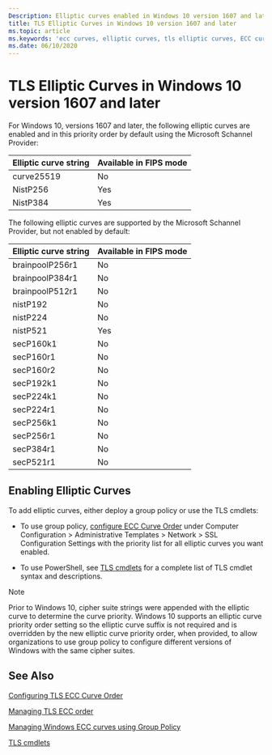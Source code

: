 ```yaml
---
Description: Elliptic curves enabled in Windows 10 version 1607 and later.
title: TLS Elliptic Curves in Windows 10 version 1607 and later
ms.topic: article
ms.keywords: 'ecc curves, elliptic curves, tls elliptic curves, ECC curves'
ms.date: 06/10/2020
---
```


# TLS Elliptic Curves in Windows 10 version 1607 and later

For Windows 10, versions 1607 and later, the following elliptic curves are enabled and in this priority order by default using the Microsoft Schannel Provider:

| Elliptic curve string | Available in FIPS mode |
|-------------|--------------|
| curve25519 | No |
| NistP256 | Yes |
| NistP384 | Yes |


The following elliptic curves are supported by the Microsoft Schannel Provider, but not enabled by default:

| Elliptic curve string | Available in FIPS mode |
|-------------|--------------|
| brainpoolP256r1 | No |
| brainpoolP384r1 | No |
| brainpoolP512r1 | No |
| nistP192 | No |
| nistP224 | No |
| nistP521 | Yes |
| secP160k1 | No |
| secP160r1 | No |
| secP160r2 | No |
| secP192k1 | No |
| secP224k1 | No |
| secP224r1 | No |
| secP256k1 | No |
| secP256r1 | No |
| secP384r1 | No |
| secP521r1 | No |



## Enabling Elliptic Curves

To add elliptic curves, either deploy a group policy or use the TLS cmdlets:
- To use group policy, [configure ECC Curve Order](/windows-server/security/tls/manage-tls#configuring-tls-ecc-curve-order) under Computer Configuration > Administrative Templates > Network > SSL Configuration Settings with the priority list for all elliptic curves you want enabled.

- To use PowerShell, see [TLS cmdlets](/powershell/module/tls) for a complete list of TLS cmdlet syntax and descriptions.


> [!NOTE]
> Prior to Windows 10, cipher suite strings were appended with the elliptic curve to determine the curve priority. Windows 10 supports an elliptic curve priority order setting so the elliptic curve suffix is not required and is overridden by the new elliptic curve priority order, when provided, to allow organizations to use group policy to configure different versions of Windows with the same cipher suites.


## See Also

[Configuring TLS ECC Curve Order](/windows-server/security/tls/manage-tls#configuring-tls-ecc-curve-order)

[Managing TLS ECC order](/windows-server/security/tls/manage-tls#managing-tls-ecc-order)

[Managing Windows ECC curves using Group Policy](/windows-server/security/tls/manage-tls#managing-windows-ecc-curves-using-group-policy)

[TLS cmdlets](/powershell/module/tls)
